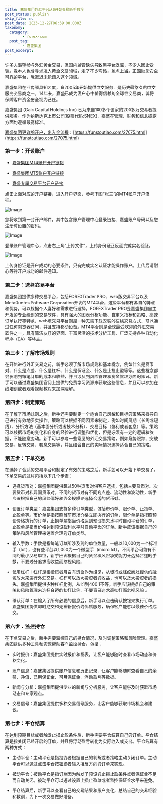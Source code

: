```yaml
---
title: 嘉盛集团外汇平台从0开始交易新手教程
post_status: publish
skip_file: no
post_date: 2023-12-29T06:39:00.000Z
taxonomy:
  category:
        - forex-com
  post_tag:
        - 嘉盛集团
post_excerpt: 
---
```

许多人渴望参与外汇黄金交易，但国内监管缺失导致黑平台泛滥，不少人因此受骗。我本人也曾寻求进入黄金交易领域，走了不少弯路，差点上当。正因缺乏安全可靠的平台，我迟迟未能踏入这个领域。

嘉盛集团在业内颇具知名度，自2005年开始提供中文服务，是历史最悠久的中文服务交易商之一。14年来，嘉盛已成为客户心中值得信赖的全球性交易商，其将保障客户资金安全视为己任。

嘉盛集团 (Gain Capital Holdings Inc) 已为来自180多个国家的200多万交易者提供服务。作为纳斯达克上市公司(股票代码:SNEX)，嘉盛在管理、财务和信息披露方面均遵循最高标准。

[嘉盛集团更详细开户，出入金流程](https://funstoutiao.com/27075.html)：[https://funstoutiao.com/27075.html](https://funstoutiao.com/27075.html)

### 第一步：开设账户

* [嘉盛集团MT4账户开户链接](https://s.ssgg.net/jsmt4)

* [嘉盛集团MT5账户开户链接](https://s.ssgg.net/jsmt5)

* [嘉盛专属交易平台开户链接](https://s.ssgg.net/js)

点击上面对应的开户链接，进入开户界面，参考下图“张三”的MT4账户开户流程。

![Image](https://prod-files-secure.s3.us-west-2.amazonaws.com/39ed1227-6d7d-4570-be36-9ccd4a2c4241/7a167aea-686b-400d-af59-4e18eb607a40/640.png?X-Amz-Algorithm=AWS4-HMAC-SHA256&X-Amz-Content-Sha256=UNSIGNED-PAYLOAD&X-Amz-Credential=ASIAZI2LB466Q24GZWLZ%2F20250202%2Fus-west-2%2Fs3%2Faws4_request&X-Amz-Date=20250202T161310Z&X-Amz-Expires=3600&X-Amz-Security-Token=IQoJb3JpZ2luX2VjEOT%2F%2F%2F%2F%2F%2F%2F%2F%2F%2FwEaCXVzLXdlc3QtMiJGMEQCHzBykQJE87aZ73flillZk1Qy1UeDb7OIETDpOW6rgDMCIQCcLqgzxm3UlN4bfDTU4sONbXF3GwJVD4IqJ%2BDE%2BsccICqIBAjt%2F%2F%2F%2F%2F%2F%2F%2F%2F%2F8BEAAaDDYzNzQyMzE4MzgwNSIMt66agFWj0IkHWjnPKtwDbe2XoFzxnuugr3A6fSO5DKmWiA8kzVqyDBc7nZ283f6Po11FSi7%2FAnogCUd9aTT%2F1sTFh8ZhztR3VilIgstl1S4gLiOWE0Wfms3MVIfF%2BA8OZe3gFGeIED5oW8%2BtOtphRSRQkg7AQNcExgpo6cVloakd2r7QG5vClOPZjb7Rs5l%2BZmN67lp4XyjiX9Aea1bXopyvngVqlHKhyfYXGTwXT1bLcN3U8vESyvqTsexVvX4ECAGSFewCEaKRRaMjm1ozszK%2FIjJm04bglrkoWVkTkJnFro3mL85UkTYrJxyQCNEeaJICks5GG0E7j3asekE9OI0YTaPIhEQ6L0f26nf6ytzVd7MurpLvNvtdUmn8h4eKnQl46uxYVoqT0nCmY4eDf7zPadoQ6fJHYzZ79yR6mH4x2uCNgvfDL3u8z9%2B71Agsx42LbzpBhGQC87B7YTZ0MXv9KOaltBlnst4Tr9geMF%2Fa9d0npllyPIE7vN%2B5Uf2gJ5hHZoyoJaq6ZvelDcLhxmHL1NxZ9ity7xtdvacifHijrgJLXpkhPVDentLqcTOkpEfa5XqkWmCk4DbciGBefNYu80ZihrxqO84znX9SM97w70pHf1ixFyEx%2FD14dRO7HlhbPAYBguHj9Ycwk8H9vAY6pgEX3eWMDRGnZXouqusssOIUzCj88lAMT%2FeKMo7MC8FELrBNv6rveanSPBNoAyq6IitF6CPDYv46uLFimILbk1ouj%2BsLnmNSr15cKIBDcbjmkEoZZ15o7z63H1esjTTmd6detHZhUuXPM0upreGLJ%2Bmy2QHQWI4F3RCSn2ProexuAeE0DFeG0J4ZnNQ1ExBYp5HrShLMad2a3PdX1vZKeF%2FLXI%2BqaGaZ&X-Amz-Signature=6c4da04993d87afcfb979240a679371eac310cda4f4124e5188913e7df1bc722&X-Amz-SignedHeaders=host&x-id=GetObject)

您将收到第一封开户邮件，其中包含账户管理中心登录链接、嘉盛账户号码以及您注册时设置的密码。

![Image](https://prod-files-secure.s3.us-west-2.amazonaws.com/39ed1227-6d7d-4570-be36-9ccd4a2c4241/eaa1c6b3-2877-4284-a0e1-530e222c27fb/image.png?X-Amz-Algorithm=AWS4-HMAC-SHA256&X-Amz-Content-Sha256=UNSIGNED-PAYLOAD&X-Amz-Credential=ASIAZI2LB466Q24GZWLZ%2F20250202%2Fus-west-2%2Fs3%2Faws4_request&X-Amz-Date=20250202T161310Z&X-Amz-Expires=3600&X-Amz-Security-Token=IQoJb3JpZ2luX2VjEOT%2F%2F%2F%2F%2F%2F%2F%2F%2F%2FwEaCXVzLXdlc3QtMiJGMEQCHzBykQJE87aZ73flillZk1Qy1UeDb7OIETDpOW6rgDMCIQCcLqgzxm3UlN4bfDTU4sONbXF3GwJVD4IqJ%2BDE%2BsccICqIBAjt%2F%2F%2F%2F%2F%2F%2F%2F%2F%2F8BEAAaDDYzNzQyMzE4MzgwNSIMt66agFWj0IkHWjnPKtwDbe2XoFzxnuugr3A6fSO5DKmWiA8kzVqyDBc7nZ283f6Po11FSi7%2FAnogCUd9aTT%2F1sTFh8ZhztR3VilIgstl1S4gLiOWE0Wfms3MVIfF%2BA8OZe3gFGeIED5oW8%2BtOtphRSRQkg7AQNcExgpo6cVloakd2r7QG5vClOPZjb7Rs5l%2BZmN67lp4XyjiX9Aea1bXopyvngVqlHKhyfYXGTwXT1bLcN3U8vESyvqTsexVvX4ECAGSFewCEaKRRaMjm1ozszK%2FIjJm04bglrkoWVkTkJnFro3mL85UkTYrJxyQCNEeaJICks5GG0E7j3asekE9OI0YTaPIhEQ6L0f26nf6ytzVd7MurpLvNvtdUmn8h4eKnQl46uxYVoqT0nCmY4eDf7zPadoQ6fJHYzZ79yR6mH4x2uCNgvfDL3u8z9%2B71Agsx42LbzpBhGQC87B7YTZ0MXv9KOaltBlnst4Tr9geMF%2Fa9d0npllyPIE7vN%2B5Uf2gJ5hHZoyoJaq6ZvelDcLhxmHL1NxZ9ity7xtdvacifHijrgJLXpkhPVDentLqcTOkpEfa5XqkWmCk4DbciGBefNYu80ZihrxqO84znX9SM97w70pHf1ixFyEx%2FD14dRO7HlhbPAYBguHj9Ycwk8H9vAY6pgEX3eWMDRGnZXouqusssOIUzCj88lAMT%2FeKMo7MC8FELrBNv6rveanSPBNoAyq6IitF6CPDYv46uLFimILbk1ouj%2BsLnmNSr15cKIBDcbjmkEoZZ15o7z63H1esjTTmd6detHZhUuXPM0upreGLJ%2Bmy2QHQWI4F3RCSn2ProexuAeE0DFeG0J4ZnNQ1ExBYp5HrShLMad2a3PdX1vZKeF%2FLXI%2BqaGaZ&X-Amz-Signature=13e97243ffa254b6db26ecc31a2f23ea86be95780fc4dae4bd2efb5275e7cf2e&X-Amz-SignedHeaders=host&x-id=GetObject)

登录账户管理中心，点击右上角“上传文件”，上传身份证正反面完成实名验证。

![Image](https://prod-files-secure.s3.us-west-2.amazonaws.com/39ed1227-6d7d-4570-be36-9ccd4a2c4241/54090639-09fc-46b4-a135-e0289f707147/image.png?X-Amz-Algorithm=AWS4-HMAC-SHA256&X-Amz-Content-Sha256=UNSIGNED-PAYLOAD&X-Amz-Credential=ASIAZI2LB466Q24GZWLZ%2F20250202%2Fus-west-2%2Fs3%2Faws4_request&X-Amz-Date=20250202T161310Z&X-Amz-Expires=3600&X-Amz-Security-Token=IQoJb3JpZ2luX2VjEOT%2F%2F%2F%2F%2F%2F%2F%2F%2F%2FwEaCXVzLXdlc3QtMiJGMEQCHzBykQJE87aZ73flillZk1Qy1UeDb7OIETDpOW6rgDMCIQCcLqgzxm3UlN4bfDTU4sONbXF3GwJVD4IqJ%2BDE%2BsccICqIBAjt%2F%2F%2F%2F%2F%2F%2F%2F%2F%2F8BEAAaDDYzNzQyMzE4MzgwNSIMt66agFWj0IkHWjnPKtwDbe2XoFzxnuugr3A6fSO5DKmWiA8kzVqyDBc7nZ283f6Po11FSi7%2FAnogCUd9aTT%2F1sTFh8ZhztR3VilIgstl1S4gLiOWE0Wfms3MVIfF%2BA8OZe3gFGeIED5oW8%2BtOtphRSRQkg7AQNcExgpo6cVloakd2r7QG5vClOPZjb7Rs5l%2BZmN67lp4XyjiX9Aea1bXopyvngVqlHKhyfYXGTwXT1bLcN3U8vESyvqTsexVvX4ECAGSFewCEaKRRaMjm1ozszK%2FIjJm04bglrkoWVkTkJnFro3mL85UkTYrJxyQCNEeaJICks5GG0E7j3asekE9OI0YTaPIhEQ6L0f26nf6ytzVd7MurpLvNvtdUmn8h4eKnQl46uxYVoqT0nCmY4eDf7zPadoQ6fJHYzZ79yR6mH4x2uCNgvfDL3u8z9%2B71Agsx42LbzpBhGQC87B7YTZ0MXv9KOaltBlnst4Tr9geMF%2Fa9d0npllyPIE7vN%2B5Uf2gJ5hHZoyoJaq6ZvelDcLhxmHL1NxZ9ity7xtdvacifHijrgJLXpkhPVDentLqcTOkpEfa5XqkWmCk4DbciGBefNYu80ZihrxqO84znX9SM97w70pHf1ixFyEx%2FD14dRO7HlhbPAYBguHj9Ycwk8H9vAY6pgEX3eWMDRGnZXouqusssOIUzCj88lAMT%2FeKMo7MC8FELrBNv6rveanSPBNoAyq6IitF6CPDYv46uLFimILbk1ouj%2BsLnmNSr15cKIBDcbjmkEoZZ15o7z63H1esjTTmd6detHZhUuXPM0upreGLJ%2Bmy2QHQWI4F3RCSn2ProexuAeE0DFeG0J4ZnNQ1ExBYp5HrShLMad2a3PdX1vZKeF%2FLXI%2BqaGaZ&X-Amz-Signature=c3e5c23c174126389c8c4598d6d100c75cb17752b215c8cd23006058dd6a6faa&X-Amz-SignedHeaders=host&x-id=GetObject)

上传身份证是开户成功的必要条件，只有完成实名认证才能操作账户。上传后请耐心等待开户成功的邮件通知。

### 第二步：选择交易平台

嘉盛集团提供多种交易平台，包括FOREXTrader PRO、web版交易平台以及MetaQuotes Software Corporation开发的MT4平台。这些平台都有各自的特点和优势，可以根据个人喜好和需求进行选择。FOREXTrader PRO是嘉盛集团自主开发的专业级别的交易软件，具有强大的图表分析功能、自定义指标和策略、高速订单执行等特点。web版交易平台则是一种无需下载安装的在线交易方式，可以通过任何浏览器访问，并且支持移动设备。MT4平台则是全球最受欢迎的外汇交易软件之一，具有简洁友好的界面、丰富灵活的技术分析工具、广泛支持各种自动化程序（EA）等特点。

### 第三步：了解市场规则

在开始进行外汇交易之前，新手必须了解市场规则和基本概念，例如什么是货币对、什么是点差、什么是杠杆、什么是保证金、什么是止损止盈等等。这些概念都会影响到每笔订单的成本和收益，并且涉及到风险管理和资金管理方面的知识。新手可以通过嘉盛集团官网上提供的免费学习资源来获取这些信息，并且可以参加在线培训或者观看视频教程来加深理解。

### 第四步：制定策略

在了解了市场规则之后，新手还需要制定一个适合自己风格和目标的策略来指导自己进行有效地买卖操作。策略可以根据不同因素来制定，例如时间周期（长线或短线）、分析方法（基本面分析或者技术分析）、交易目标（盈利或者套息）等。策略可以根据市场的变化和自身的经验进行调整和优化，但是必须有一定的逻辑和依据，不能随意变动。新手可以参考一些常见的外汇交易策略，例如趋势跟踪、突破交易、反转交易、套息交易等，并且结合自己的实际情况选择适合自己的策略。

### 第五步：下单交易

在选择了合适的交易平台和制定了有效的策略之后，新手就可以开始下单交易了。下单交易的过程包括以下几个步骤：

* 选择货币对：嘉盛集团提供超过50种货币对供客户选择，包括主要货币对、次要货币对和异国货币对。不同的货币对有不同的点差、流动性和波动性，新手应该根据自己的风险偏好和资金规模来选择合适的货币对。

* 设置订单类型：嘉盛集团支持多种订单类型，包括市价单、限价单、止损单、止盈单等。市价单是指按照当前市场价格立即执行的订单，限价单是指按照预设价格执行的订单，止损单是指当价格达到预设损失水平时自动平仓的订单，止盈单是指当价格达到预设盈利水平时自动平仓的订单。新手应该根据自己的策略和风险管理来设置合理的订单类型。

* 输入手数：手数是指每笔订单所涉及到的单位数量，一般以10,000为一个标准手（lot），也有些平台以1,000为一个微型手（micro lot）。不同平台可能有不同的最小交易单位，新手应该根据自己的资金和风险承受能力来选择合适的手数，不要过分追求高收益而忽视风险。

* 使用杠杆：杠杆是指投资者用自有资金作为担保，从银行或经纪商处提供的融资放大来进行外汇交易。杠杆可以放大投资者的收益，也可以放大投资者的损失。嘉盛集团提供多种杠杆比例，从1:1到400:1不等。新手应该根据自己的策略和风险管理来选择合适的杠杆比例，不要盲目追求高杠杆而忽视风险 。

* 确认订单：在输入了所有必要的信息后，新手可以点击确认按钮来执行订单。嘉盛集团提供即时成交和无重新报价的优质服务，确保客户能够以最佳价格成交。

### 第六步：监控持仓

在下单交易之后，新手需要监控自己的持仓情况，及时调整策略和风险管理。嘉盛集团提供多种工具和资源帮助客户监控持仓，包括：

* 实时报价：嘉盛集团提供实时报价和图表，让客户能够随时查看市场动态和价格变化。

* 账户信息：嘉盛集团提供账户信息和历史记录，让客户能够随时查看自己的余额、净值、已用保证金、可用保证金、浮动盈亏等数据。

* 新闻与分析：嘉盛集团提供专业的新闻与分析服务，让客户能够及时获取市场动态和专家观点。

* 交易信号：嘉盛集团提供多种交易信号服务，让客户能够获取市场机会和建议。

### 第七步：平仓结算

在达到预期目标或者触发止损止盈条件后，新手需要平仓结算自己的订单。平仓结算是指关闭已经开启的订单，并且将浮动盈亏转化为实际收入或支出。平仓结算有两种方式：

* 主动平仓：主动平仓是指投资者根据自己的判断或者策略主动关闭订单。主动平仓可以通过点击平仓按钮或者输入相反方向的订单来实现。

* 被动平仓：被动平仓是指订单因为触发了预设的止损止盈条件或者保证金不足而自动关闭。被动平仓可以通过设置止损止盈单或者监控保证金水平来避免。

* 平仓结算后，新手可以查看自己的交易结果和账户变化，总结自己的交易经验和教训，为下一次交易做好准备。